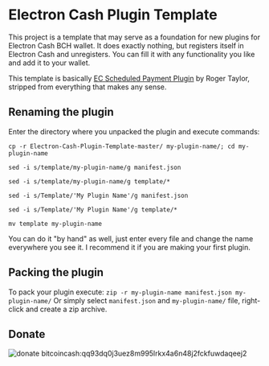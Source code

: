 # Electron Cash Plugin Template

This project is a template that may serve as a foundation for new plugins for Electron Cash BCH wallet. 
It does exactly nothing, but registers itself in Electron Cash and unregisters. You can fill it with any functionality you like
and add it to your wallet.

This template is basically [EC Scheduled Payment Plugin](https://github.com/rt121212121/electron_cash_scheduled_payments_plugin) 
by Roger Taylor, stripped from everything that makes any sense. 

## Renaming the plugin
Enter the directory where you unpacked the plugin and execute commands:

```cp -r Electron-Cash-Plugin-Template-master/ my-plugin-name/; cd my-plugin-name```

```sed -i s/template/my-plugin-name/g manifest.json```

```sed -i s/template/my-plugin-name/g template/*```

```sed -i s/Template/'My Plugin Name'/g manifest.json```

```sed -i s/Template/'My Plugin Name'/g template/*```

```mv template my-plugin-name```

You can do it "by hand" as well, just enter every file and change the name everywhere you see it. I recommend it if you are making your first plugin.

## Packing the plugin
To pack your plugin execute:
```zip -r my-plugin-name manifest.json my-plugin-name/```
Or simply select ```manifest.json``` and ```my-plugin-name/``` file, right-click and create a zip archive. 

## Donate

![donate](/donate.png)
bitcoincash:qq93dq0j3uez8m995lrkx4a6n48j2fckfuwdaqeej2
